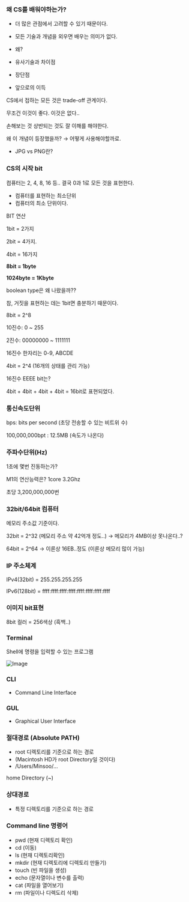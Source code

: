 ### 왜 CS를 배워야하는가?

- 더 많은 관점에서 고려할 수 있기 때문이다.
- 모든 기술과 개념을 외우면 배우는 의미가 없다.

- 왜?
- 유사기술과 차이점
- 장단점
- 앞으로의 이득

CS에서 접하는 모든 것은 trade-off 관계이다.

무조건 이것이 좋다. 이것은 없다..

손해보는 것 상반되는 것도 잘 이해를 해야한다.

왜 이 개념이 등장했을까? → 어떻게 사용해야할까로.

- JPG vs PNG란?

### CS의 시작 bit

컴퓨터는 2, 4, 8, 16 등.. 결국 0과 1로 모든 것을 표현한다.

- 컴퓨터를 표현하는 최소단위
- 컴퓨터의 최소 단위이다.

BIT 연산

1bit = 2가지

2bit = 4가지.

4bit = 16가지

**8bit = 1byte**

**1024byte = 1Kbyte**

boolean type은 왜 나왔을까??

참, 거짓을 표현하는 데는 1bit면 충분하기 때문이다.

8bit = 2^8

10진수: 0 ~ 255

2진수: 00000000 ~ 1111111

16진수 한자리는 0-9, ABCDE

4bit = 2^4 (16개의 상태를 관리 가능)

16진수 EEEE bit는?

4bit + 4bit + 4bit + 4bit = 16bit로 표현되었다.

### 통신속도단위

bps: bits per second (초당 전송할 수 있는 비트위 수)

100,000,000bpt : 12.5MB (속도가 나온다)

### 주파수단위(Hz)

1초에 몇번 진동하는가?

M1의 연산능력은? 1core 3.2Ghz

초당 3,200,000,000번

### 32bit/64bit 컴퓨터

메모리 주소값 기준이다.

32bit = 2^32 (메모리 주소 약 42억개 정도..) → 메모리가 4MB이상 못나온다..?

64bit = 2^64 → 이론상 16EB..정도 (이론상 메모리 많이 가능)

### IP 주소체계

IPv4(32bit) = 255.255.255.255

IPv6(128bit) = ffff:ffff:ffff:ffff:ffff:ffff:ffff:ffff

### 이미지 bit표현

8bit 컬러 = 256색상 (흑백..)

### Terminal

Shell에 명령을 입력할 수 있는 프로그램

![Image](https://github.com/user-attachments/assets/5d2de8f2-f7c4-4009-a698-13de0992fa50)

### CLI

- Command Line Interface

### GUL

- Graphical User Interface

### 절대경로 (Absolute PATH)

- root 디렉토리를 기준으로 하는 경로
- (Macintosh HD가 root Directory일 것이다)
- /Users/Minsoo/…

home Directory (~)

### 상대경로

- 특정 디렉토리를 기준으로 하는 경로

### Command line 명령어

- pwd (현재 디렉토리 확인)
- cd (이동)
- ls (현재 디렉토리확인)
- mkdir (현재 디렉토리에 디렉토리 만들기)
- touch (빈 파일을 생성)
- echo (문자열이나 변수를 출력)
- cat (파일을 열어보기)
- rm (파일이나 디렉도리 삭제)
